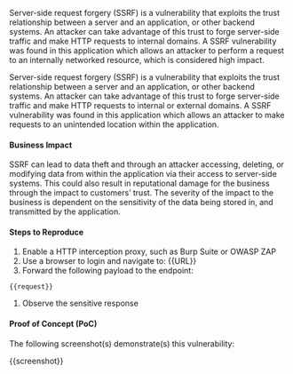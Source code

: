 Server-side request forgery (SSRF) is a vulnerability that exploits the trust relationship between a server and an application, or other backend systems. An attacker can take advantage of this trust to forge server-side traffic and make HTTP requests to internal domains. A SSRF vulnerability was found in this application which allows an attacker to perform a request to an internally networked resource, which is considered high impact.

Server-side request forgery (SSRF) is a vulnerability that exploits the trust relationship between a server and an application, or other backend systems. An attacker can take advantage of this trust to forge server-side traffic and make HTTP requests to internal or external domains. A SSRF vulnerability was found in this application which allows an attacker to make requests to an unintended location within the application.

#### Business Impact

SSRF can lead to data theft and through an attacker accessing, deleting, or modifying data from within the application via their access to server-side systems. This could also result in reputational damage for the business through the impact to customers’ trust. The severity of the impact to the business is dependent on the sensitivity of the data being stored in, and transmitted by the application.

#### Steps to Reproduce

1. Enable a HTTP interception proxy, such as Burp Suite or OWASP ZAP
1. Use a browser to login and navigate to: {{URL}}
1. Forward the following payload to the endpoint:

```HTTP
{{request}}
```

1. Observe the sensitive response

#### Proof of Concept (PoC)

The following screenshot(s) demonstrate(s) this vulnerability:

{{screenshot}}
